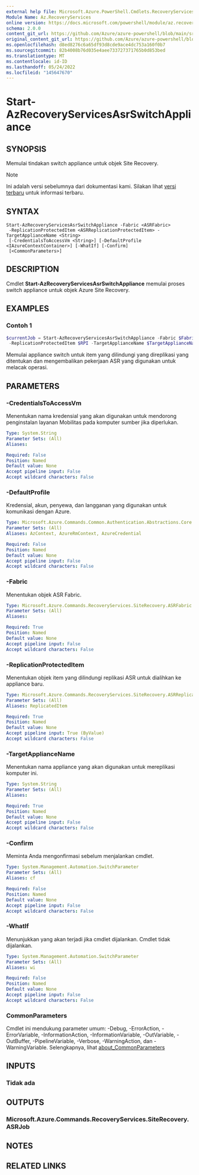```yaml
---
external help file: Microsoft.Azure.PowerShell.Cmdlets.RecoveryServices.SiteRecovery.dll-Help.xml
Module Name: Az.RecoveryServices
online version: https://docs.microsoft.com/powershell/module/az.recoveryservices/start-azrecoveryservicesasrswitchappliance
schema: 2.0.0
content_git_url: https://github.com/Azure/azure-powershell/blob/main/src/RecoveryServices/RecoveryServices/help/Start-AzRecoveryServicesAsrSwitchAppliance.md
original_content_git_url: https://github.com/Azure/azure-powershell/blob/main/src/RecoveryServices/RecoveryServices/help/Start-AzRecoveryServicesAsrSwitchAppliance.md
ms.openlocfilehash: d8ed8276c6a65df93d8cde9ace4dc753a160f0b7
ms.sourcegitcommit: 82b4008b76d035e4aee733727371765b0d853bed
ms.translationtype: MT
ms.contentlocale: id-ID
ms.lasthandoff: 05/24/2022
ms.locfileid: "145647670"
---
```

# Start-AzRecoveryServicesAsrSwitchAppliance

## SYNOPSIS
Memulai tindakan switch appliance untuk objek Site Recovery.

> [!NOTE]
>Ini adalah versi sebelumnya dari dokumentasi kami. Silakan lihat [versi terbaru](/powershell/module/az.recoveryservices/start-azrecoveryservicesasrswitchappliance) untuk informasi terbaru.

## SYNTAX

```
Start-AzRecoveryServicesAsrSwitchAppliance -Fabric <ASRFabric>
 -ReplicationProtectedItem <ASRReplicationProtectedItem> -TargetApplianceName <String>
 [-CredentialsToAccessVm <String>] [-DefaultProfile <IAzureContextContainer>] [-WhatIf] [-Confirm]
 [<CommonParameters>]
```

## DESCRIPTION
Cmdlet **Start-AzRecoveryServicesAsrSwitchAppliance** memulai proses switch appliance untuk objek Azure Site Recovery.

## EXAMPLES

### Contoh 1
```powershell
$currentJob = Start-AzRecoveryServicesAsrSwitchAppliance -Fabric $Fabric
 -ReplicationProtectedItem $RPI -TargetApplianceName $TargetApplianceName
```

Memulai appliance switch untuk item yang dilindungi yang direplikasi yang ditentukan dan mengembalikan pekerjaan ASR yang digunakan untuk melacak operasi.

## PARAMETERS

### -CredentialsToAccessVm
Menentukan nama kredensial yang akan digunakan untuk mendorong penginstalan layanan Mobilitas pada komputer sumber jika diperlukan.

```yaml
Type: System.String
Parameter Sets: (All)
Aliases:

Required: False
Position: Named
Default value: None
Accept pipeline input: False
Accept wildcard characters: False
```

### -DefaultProfile
Kredensial, akun, penyewa, dan langganan yang digunakan untuk komunikasi dengan Azure.

```yaml
Type: Microsoft.Azure.Commands.Common.Authentication.Abstractions.Core.IAzureContextContainer
Parameter Sets: (All)
Aliases: AzContext, AzureRmContext, AzureCredential

Required: False
Position: Named
Default value: None
Accept pipeline input: False
Accept wildcard characters: False
```

### -Fabric
Menentukan objek ASR Fabric.

```yaml
Type: Microsoft.Azure.Commands.RecoveryServices.SiteRecovery.ASRFabric
Parameter Sets: (All)
Aliases:

Required: True
Position: Named
Default value: None
Accept pipeline input: False
Accept wildcard characters: False
```

### -ReplicationProtectedItem
Menentukan objek item yang dilindungi replikasi ASR untuk dialihkan ke appliance baru.

```yaml
Type: Microsoft.Azure.Commands.RecoveryServices.SiteRecovery.ASRReplicationProtectedItem
Parameter Sets: (All)
Aliases: ReplicatedItem

Required: True
Position: Named
Default value: None
Accept pipeline input: True (ByValue)
Accept wildcard characters: False
```

### -TargetApplianceName
Menentukan nama appliance yang akan digunakan untuk mereplikasi komputer ini.

```yaml
Type: System.String
Parameter Sets: (All)
Aliases:

Required: True
Position: Named
Default value: None
Accept pipeline input: False
Accept wildcard characters: False
```

### -Confirm
Meminta Anda mengonfirmasi sebelum menjalankan cmdlet.

```yaml
Type: System.Management.Automation.SwitchParameter
Parameter Sets: (All)
Aliases: cf

Required: False
Position: Named
Default value: None
Accept pipeline input: False
Accept wildcard characters: False
```

### -WhatIf
Menunjukkan yang akan terjadi jika cmdlet dijalankan.
Cmdlet tidak dijalankan.

```yaml
Type: System.Management.Automation.SwitchParameter
Parameter Sets: (All)
Aliases: wi

Required: False
Position: Named
Default value: None
Accept pipeline input: False
Accept wildcard characters: False
```

### CommonParameters
Cmdlet ini mendukung parameter umum: -Debug, -ErrorAction, -ErrorVariable, -InformationAction, -InformationVariable, -OutVariable, -OutBuffer, -PipelineVariable, -Verbose, -WarningAction, dan -WarningVariable. Selengkapnya, lihat [about_CommonParameters](http://go.microsoft.com/fwlink/?LinkID=113216)

## INPUTS

### Tidak ada

## OUTPUTS

### Microsoft.Azure.Commands.RecoveryServices.SiteRecovery.ASRJob

## NOTES

## RELATED LINKS
